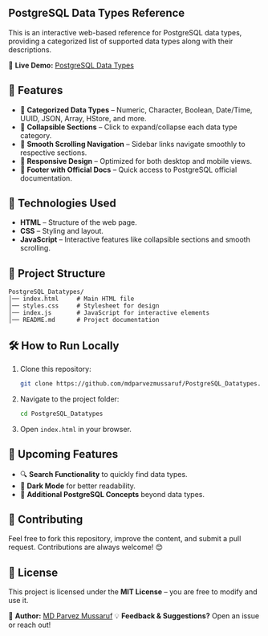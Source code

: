 
## PostgreSQL Data Types Reference

This is an interactive web-based reference for PostgreSQL data types, providing a categorized list of supported data types along with their descriptions.

🔗 **Live Demo:** [PostgreSQL Data Types](https://mdparvezmussaruf.github.io/PostgreSQL_Datatypes/)

## 📌 Features
- 📂 **Categorized Data Types** – Numeric, Character, Boolean, Date/Time, UUID, JSON, Array, HStore, and more.
- 🔄 **Collapsible Sections** – Click to expand/collapse each data type category.
- 📜 **Smooth Scrolling Navigation** – Sidebar links navigate smoothly to respective sections.
- 🎨 **Responsive Design** – Optimized for both desktop and mobile views.
- 🔗 **Footer with Official Docs** – Quick access to PostgreSQL official documentation.

## 🚀 Technologies Used
- **HTML** – Structure of the web page.
- **CSS** – Styling and layout.
- **JavaScript** – Interactive features like collapsible sections and smooth scrolling.

## 📁 Project Structure
```
PostgreSQL_Datatypes/
│── index.html     # Main HTML file
│── styles.css     # Stylesheet for design
│── index.js       # JavaScript for interactive elements
│── README.md      # Project documentation
```

## 🛠 How to Run Locally
1. Clone this repository:
   ```sh
   git clone https://github.com/mdparvezmussaruf/PostgreSQL_Datatypes.git
   ```
2. Navigate to the project folder:
   ```sh
   cd PostgreSQL_Datatypes
   ```
3. Open `index.html` in your browser.

## 📌 Upcoming Features
- 🔍 **Search Functionality** to quickly find data types.
- 🌙 **Dark Mode** for better readability.
- 📄 **Additional PostgreSQL Concepts** beyond data types.

## 🤝 Contributing
Feel free to fork this repository, improve the content, and submit a pull request. Contributions are always welcome! 😊

## 📜 License
This project is licensed under the **MIT License** – you are free to modify and use it.


📧 **Author:**   [MD Parvez Mussaruf](https://mdparvezmussaruf.github.io/myPortfolio/)
💡 **Feedback & Suggestions?** Open an issue or reach out!

